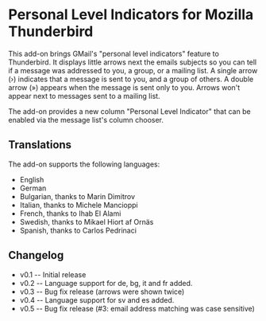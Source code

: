 ﻿Personal Level Indicators for Mozilla Thunderbird
=================================================

This add-on brings GMail's "personal level indicators" feature to Thunderbird. It displays little arrows next the emails subjects so you can tell if a message was addressed to you, a group, or a mailing list. A single arrow (›) indicates that a message is sent to you, and a group of others. A double arrow (») appears when the message is sent only to you. Arrows won't appear next to messages sent to a mailing list.

The add-on provides a new column "Personal Level Indicator" that can be enabled via the message list's column chooser.

Translations
------------
The add-on supports the following languages:

* English
* German
* Bulgarian, thanks to Marin Dimitrov
* Italian, thanks to Michele Mancioppi
* French, thanks to Ihab El Alami
* Swedish, thanks to Mikael Hiort af Ornäs
* Spanish, thanks to Carlos Pedrinaci

Changelog
---------
* v0.1 -- Initial release
* v0.2 -- Language support for de, bg, it and fr added.
* v0.3 -- Bug fix release (arrows were shown twice)
* v0.4 -- Language support for sv and es added.
* v0.5 -- Bug fix release (#3: email address matching was case sensitive)
